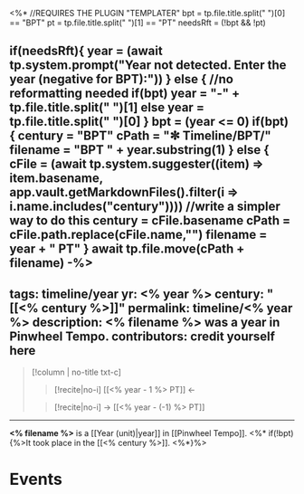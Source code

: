 <%* 
//REQUIRES THE PLUGIN "TEMPLATER"
bpt = tp.file.title.split(" ")[0] == "BPT"
pt = tp.file.title.split(" ")[1] == "PT"
needsRft = (!bpt && !pt)

if(needsRft){
    year = (await tp.system.prompt("Year not detected. Enter the year (negative for BPT):"))
} else { //no reformatting needed
    if(bpt) year = "-" + tp.file.title.split(" ")[1]
    else year = tp.file.title.split(" ")[0]
}
bpt = (year <= 0)
if(bpt) {
    century = "BPT"
    cPath = "✼ Timeline/BPT/"
    filename = "BPT " + year.substring(1)
}
else {
    cFile = (await tp.system.suggester((item) => item.basename, app.vault.getMarkdownFiles().filter(i => i.name.includes("century"))))
    //write a simpler way to do this
    century = cFile.basename
    cPath = cFile.path.replace(cFile.name,"")
    filename = year + " PT"
}
await tp.file.move(cPath + filename)
-%>
---
tags: timeline/year 
yr: <% year %>
century: "[[<% century  %>]]"
permalink: timeline/<% year %>
description:  <% filename %> was a year in Pinwheel Tempo.
contributors: credit yourself here
---
>[!column | no-title txt-c]
>>[!recite|no-i] [[<% year - 1 %> PT]] ←
>
>> [!recite|no-i] → [[<% year - (-1) %> PT]]

---
**<% filename %>** is a [[Year (unit)|year]] in [[Pinwheel Tempo]]. <%* if(!bpt) {%>It took place in the [[<% century %>]]. <%*}%>

# Events

